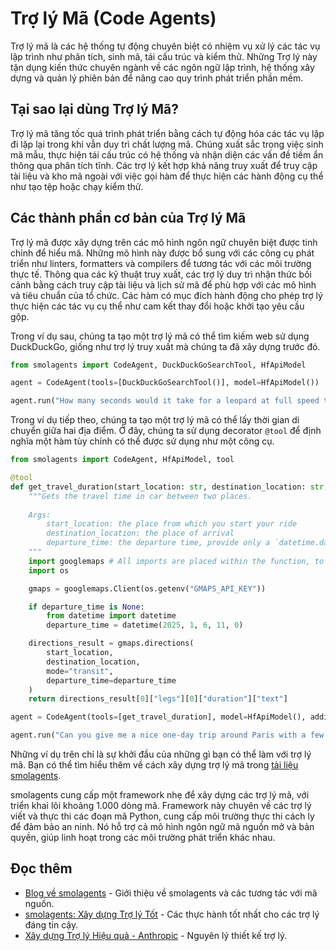 # Trợ lý Mã (Code Agents)

Trợ lý mã là các hệ thống tự động chuyên biệt có nhiệm vụ xử lý các tác vụ lập trình như phân tích, sinh mã, tái cấu trúc và kiểm thử. Những Trợ lý này tận dụng kiến thức chuyên ngành về các ngôn ngữ lập trình, hệ thống xây dựng và quản lý phiên bản để nâng cao quy trình phát triển phần mềm.

## Tại sao lại dùng Trợ lý Mã?

Trợ lý mã tăng tốc quá trình phát triển bằng cách tự động hóa các tác vụ lặp đi lặp lại trong khi vẫn duy trì chất lượng mã. Chúng xuất sắc trong việc sinh mã mẫu, thực hiện tái cấu trúc có hệ thống và nhận diện các vấn đề tiềm ẩn thông qua phân tích tĩnh. Các trợ lý kết hợp khả năng truy xuất để truy cập tài liệu và kho mã ngoài với việc gọi hàm để thực hiện các hành động cụ thể như tạo tệp hoặc chạy kiểm thử.

## Các thành phần cơ bản của Trợ lý Mã

Trợ lý mã được xây dựng trên các mô hình ngôn ngữ chuyên biệt được tinh chỉnh để hiểu mã. Những mô hình này được bổ sung với các công cụ phát triển như linters, formatters và compilers để tương tác với các môi trường thực tế. Thông qua các kỹ thuật truy xuất, các trợ lý duy trì nhận thức bối cảnh bằng cách truy cập tài liệu và lịch sử mã để phù hợp với các mô hình và tiêu chuẩn của tổ chức. Các hàm có mục đích hành động cho phép trợ lý thực hiện các tác vụ cụ thể như cam kết thay đổi hoặc khởi tạo yêu cầu gộp.

Trong ví dụ sau, chúng ta tạo một trợ lý mã có thể tìm kiếm web sử dụng DuckDuckGo, giống như trợ lý truy xuất mà chúng ta đã xây dựng trước đó.

```python
from smolagents import CodeAgent, DuckDuckGoSearchTool, HfApiModel

agent = CodeAgent(tools=[DuckDuckGoSearchTool()], model=HfApiModel())

agent.run("How many seconds would it take for a leopard at full speed to run through Pont des Arts?")
```

Trong ví dụ tiếp theo, chúng ta tạo một trợ lý mã có thể lấy thời gian di chuyển giữa hai địa điểm. Ở đây, chúng ta sử dụng decorator `@tool` để định nghĩa một hàm tùy chỉnh có thể được sử dụng như một công cụ.

```python
from smolagents import CodeAgent, HfApiModel, tool

@tool
def get_travel_duration(start_location: str, destination_location: str, departure_time: Optional[int] = None) -> str:
    """Gets the travel time in car between two places.
    
    Args:
        start_location: the place from which you start your ride
        destination_location: the place of arrival
        departure_time: the departure time, provide only a `datetime.datetime` if you want to specify this
    """
    import googlemaps # All imports are placed within the function, to allow for sharing to Hub.
    import os

    gmaps = googlemaps.Client(os.getenv("GMAPS_API_KEY"))

    if departure_time is None:
        from datetime import datetime
        departure_time = datetime(2025, 1, 6, 11, 0)

    directions_result = gmaps.directions(
        start_location,
        destination_location,
        mode="transit",
        departure_time=departure_time
    )
    return directions_result[0]["legs"][0]["duration"]["text"]

agent = CodeAgent(tools=[get_travel_duration], model=HfApiModel(), additional_authorized_imports=["datetime"])

agent.run("Can you give me a nice one-day trip around Paris with a few locations and the times? Could be in the city or outside, but should fit in one day. I'm travelling only via public transportation.")
```

Những ví dụ trên chỉ là sự khởi đầu của những gì bạn có thể làm với trợ lý mã. Bạn có thể tìm hiểu thêm về cách xây dựng trợ lý mã trong [tài liệu smolagents](https://huggingface.co/docs/smolagents).

smolagents cung cấp một framework nhẹ để xây dựng các trợ lý mã, với triển khai lõi khoảng 1.000 dòng mã. Framework này chuyên về các trợ lý viết và thực thi các đoạn mã Python, cung cấp môi trường thực thi cách ly để đảm bảo an ninh. Nó hỗ trợ cả mô hình ngôn ngữ mã nguồn mở và bản quyền, giúp linh hoạt trong các môi trường phát triển khác nhau.

## Đọc thêm

- [Blog về smolagents](https://huggingface.co/blog/smolagents) - Giới thiệu về smolagents và các tương tác với mã nguồn.
- [smolagents: Xây dựng Trợ lý Tốt](https://huggingface.co/docs/smolagents/tutorials/building_good_agents) - Các thực hành tốt nhất cho các trợ lý đáng tin cậy.
- [Xây dựng Trợ lý Hiệu quả - Anthropic](https://www.anthropic.com/research/building-effective-agents) - Nguyên lý thiết kế trợ lý.
